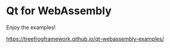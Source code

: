 Qt for WebAssembly
==================

Enjoy the examples!

https://treefrogframework.github.io/qt-webassembly-examples/
